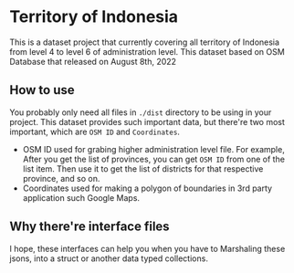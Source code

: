 # Territory of Indonesia
This is a dataset project that currently covering all territory of Indonesia from level 4 to level 6 of administration level. This dataset based on OSM Database that released on August 8th, 2022

## How to use
You probably only need all files in `./dist` directory to be using in your project. This dataset provides such important data, but there're two most important, which are `OSM ID` and `Coordinates`.

- OSM ID used for grabing higher administration level file. For example, After you get the list of provinces, you can get `OSM ID` from one of the list item. Then use it to get the list of districts for that respective province, and so on.
- Coordinates used for making a polygon of boundaries in 3rd party application such Google Maps.

## Why there're interface files
I hope, these interfaces can help you when you have to Marshaling these jsons, into a struct or another data typed collections.